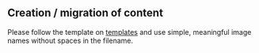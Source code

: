 
## Creation / migration of content 

Please follow the template on [templates]() and use simple, meaningful image names without spaces in the filename.
